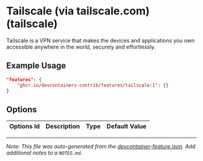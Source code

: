 
# Tailscale (via tailscale.com) (tailscale)

Tailscale is a VPN service that makes the devices and applications you own accessible anywhere in the world, securely and effortlessly.

## Example Usage

```json
"features": {
    "ghcr.io/devcontainers-contrib/features/tailscale:1": {}
}
```

## Options

| Options Id | Description | Type | Default Value |
|-----|-----|-----|-----|




---

_Note: This file was auto-generated from the [devcontainer-feature.json](https://github.com/devcontainers-contrib/features/blob/main/src/tailscale/devcontainer-feature.json).  Add additional notes to a `NOTES.md`._
